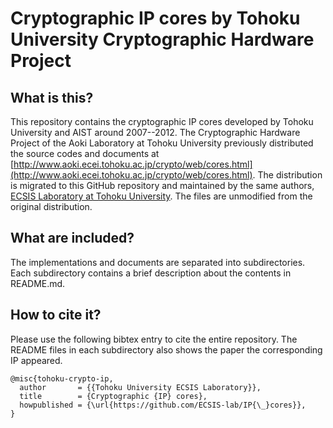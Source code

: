 # Cryptographic IP cores by Tohoku University Cryptographic Hardware Project

##  What is this?

This repository contains the cryptographic IP cores developed by Tohoku University and AIST around 2007--2012. The Cryptographic Hardware Project of the Aoki Laboratory at Tohoku University previously distributed the source codes and documents at [http://www.aoki.ecei.tohoku.ac.jp/crypto/web/cores.html](http://www.aoki.ecei.tohoku.ac.jp/crypto/web/cores.html).
The distribution is migrated to this GitHub repository and maintained by the same authors, [ECSIS Laboratory at Tohoku University](https://www.ecsis.riec.tohoku.ac.jp/views/index-e). The files are unmodified from the original distribution.

## What are included?

The implementations and documents are separated into subdirectories. Each subdirectory contains a brief description about the contents in README.md.

## How to cite it?

Please use the following bibtex entry to cite the entire repository. The README files in each subdirectory also shows the paper the corresponding IP appeared.

```
@misc{tohoku-crypto-ip,
  author       = {{Tohoku University ECSIS Laboratory}},
  title        = {Cryptographic {IP} cores},
  howpublished = {\url{https://github.com/ECSIS-lab/IP{\_}cores}},
}
```
